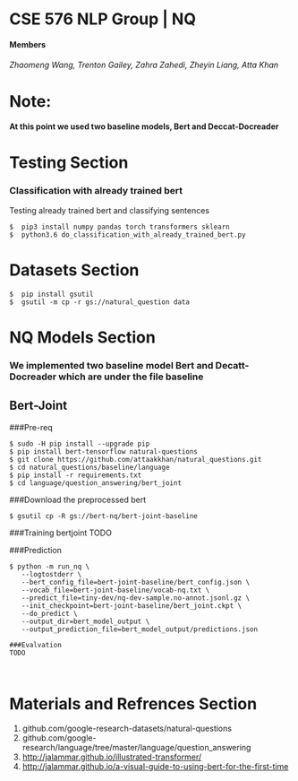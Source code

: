 
# CSE 576 NLP Group | NQ

#### Members
###### Zhaomeng Wang, Trenton Gailey, Zahra Zahedi, Zheyin Liang, Atta Khan


# Note:
#### At this point we used two baseline models, Bert and Deccat-Docreader


# Testing Section


### Classification with already trained bert

Testing already trained bert and classifying sentences

```
$  pip3 install numpy pandas torch transformers sklearn
$  python3.6 do_classification_with_already_trained_bert.py
```



# Datasets Section

```
$  pip install gsutil
$  gsutil -m cp -r gs://natural_question data

```


# NQ Models Section 
### We implemented two baseline model Bert and Decatt-Docreader which are under the file baseline
## Bert-Joint

###Pre-req
```
$ sudo -H pip install --upgrade pip
$ pip install bert-tensorflow natural-questions
$ git clone https://github.com/attaakkhan/natural_questions.git
$ cd natural_questions/baseline/language
$ pip install -r requirements.txt
$ cd language/question_answering/bert_joint
```



###Download the preprocessed bert

```
$ gsutil cp -R gs://bert-nq/bert-joint-baseline
```


###Training bertjoint
TODO


###Prediction
```
$ python -m run_nq \
   --logtostderr \
   --bert_config_file=bert-joint-baseline/bert_config.json \
   --vocab_file=bert-joint-baseline/vocab-nq.txt \
   --predict_file=tiny-dev/nq-dev-sample.no-annot.jsonl.gz \
   --init_checkpoint=bert-joint-baseline/bert_joint.ckpt \
   --do_predict \
   --output_dir=bert_model_output \
   --output_prediction_file=bert_model_output/predictions.json
   
###Evalvation
TODO
 
   

```



# Materials and Refrences Section
1) github.com/google-research-datasets/natural-questions
2) github.com/google-research/language/tree/master/language/question_answering
3) http://jalammar.github.io/illustrated-transformer/
4) http://jalammar.github.io/a-visual-guide-to-using-bert-for-the-first-time


